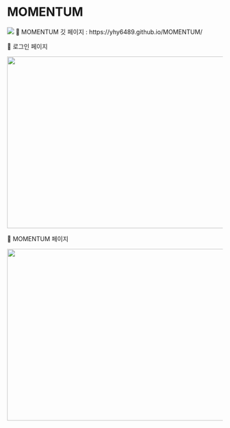 # MOMENTUM
<img src="https://capsule-render.vercel.app/api?type=waving&color=auto&height=200&section=header&text=MOMENTUM&fontSize=90" />
📖 MOMENTUM 깃 페이지 : https://yhy6489.github.io/MOMENTUM/
<p/>
<p>🐶 로그인 페이지</p>
<img src="https://user-images.githubusercontent.com/90240216/232717475-94858898-0355-4a65-918c-906b022c993e.PNG" width="600" height="400">
<p>📖 MOMENTUM 페이지</p>
<img src="https://user-images.githubusercontent.com/90240216/232646323-587eb75d-5094-4ff1-8def-01fe598c4eb0.PNG" width="600" height="400">

